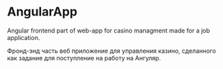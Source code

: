 # AngularApp

Angular frontend part of web-app for casino managment made for a job application. 



Фронд-энд часть веб приложение для управления казино, сделанного как задание для поступление на работу на Ангуляр.
